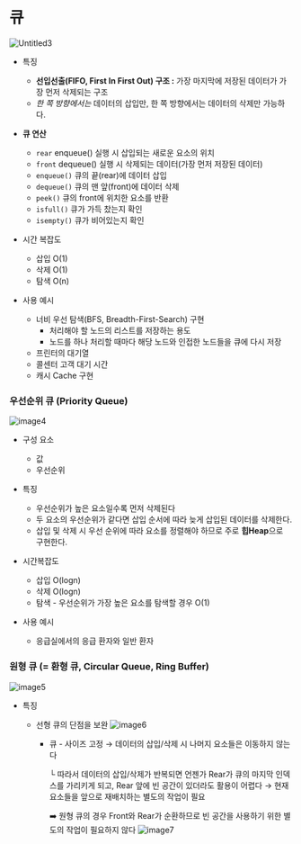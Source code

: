 # 큐
![Untitled3](https://github.com/42CSstudy/CS-Study/assets/83401978/82b6d1fe-7a16-408c-af9a-2808127cd6e5)

- 특징
    - **선입선출(FIFO, First In First Out) 구조
    :** 가장 마지막에 저장된 데이터가 가장 먼저 삭제되는 구조
    - *한 쪽 방향에서는* 데이터의 삽입만, 한 쪽 방향에서는 데이터의 삭제만 가능하다.

- **큐 연산**
    - `rear` enqueue() 실행 시 삽입되는 새로운 요소의 위치
    - `front` dequeue() 실행 시 삭제되는 데이터(가장 먼저 저장된 데이터)
    - `enqueue()` 큐의 끝(rear)에 데이터 삽입
    - `dequeue()` 큐의 맨 앞(front)에 데이터 삭제
    - `peek()` 큐의 front에 위치한 요소를 반환
    - `isfull()` 큐가 가득 찼는지 확인
    - `isempty()` 큐가 비어있는지 확인

- 시간 복잡도
    - 삽입 O(1)
    - 삭제 O(1)
    - 탐색 O(n)

- 사용 예시
    - 너비 우선 탐색(BFS, Breadth-First-Search) 구현
        - 처리해야 할 노드의 리스트를 저장하는 용도
        - 노드를 하나 처리할 때마다 해당 노드와 인접한 노드들을 큐에 다시 저장
    - 프린터의 대기열
    - 콜센터 고객 대기 시간
    - 캐시 Cache 구현

### 우선순위 큐 (Priority Queue)
![image4](https://github.com/42CSstudy/CS-Study/assets/83401978/2647d627-8b0d-42a7-9af7-695938a371be)


- 구성 요소
    - 값
    - 우선순위

- 특징
    - 우선순위가 높은 요소일수록 먼저 삭제된다
    - 두 요소의 우선순위가 같다면 삽입 순서에 따라 늦게 삽입된 데이터를 삭제한다.
    - 삽입 및 삭제 시 우선 순위에 따라 요소를 정렬해야 하므로 주로 **힙Heap**으로 구현한다.

- 시간복잡도
    - 삽입 O(logn)
    - 삭제 O(logn)
    - 탐색 - 우선순위가 가장 높은 요소를 탐색할 경우 O(1)
- 사용 예시
    - 응급실에서의 응급 환자와 일반 환자

### 원형 큐 (= 환형 큐, Circular Queue, Ring Buffer)
![image5](https://github.com/42CSstudy/CS-Study/assets/83401978/61f37cd2-980f-44f8-a25f-9eaadfcb1d31)


- 특징
    - 선형 큐의 단점을 보완
        ![image6](https://github.com/42CSstudy/CS-Study/assets/83401978/c57f9185-8eee-46a1-a370-de33c5360b44)

        
        
        - 큐 - 사이즈 고정 → 데이터의 삽입/삭제 시 나머지 요소들은 이동하지 않는다
            
            └ 따라서 데이터의 삽입/삭제가 반복되면 언젠가 Rear가 큐의 마지막 인덱스를 가리키게 되고, Rear 앞에 빈 공간이 있더라도 활용이 어렵다 → 현재 요소들을 앞으로 재배치하는 별도의 작업이 필요
            
            ➡️ 원형 큐의 경우 Front와 Rear가 순환하므로 빈 공간을 사용하기 위한 별도의 작업이 필요하지 않다
    ![image7](https://github.com/42CSstudy/CS-Study/assets/83401978/c001330b-26c2-47c5-8897-ae8bf2814df4)
